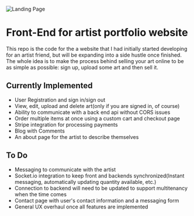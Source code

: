 ![Landing Page](https://i.ibb.co/kh8MF4q/landing.png)

# Front-End for artist portfolio website

This repo is the code for the a website that I had initially started developing for an artist friend, but will be expanding into a side hustle once finished. The whole idea is to make the process behind selling your art online to be as simple as possible: sign up, upload some art and then sell it.


## Currently Implemented

- User Registration and sign in/sign out
- View, edit, upload and delete art(only if you are signed in, of course)
- Ability to communicate with a back end api without CORS issues
- Order multiple items at once using a custom cart and checkout page 
- Stripe integration for processing payments
- Blog with Comments
- An about page for the artist to describe themselves

## To Do

- Messaging to communicate with the artist
- Socket.io integration to keep front and backends synchronized(Instant messaging, automatically updating quantity available, etc.)
- Connection to backend will need to be updated to support multitenancy when the time comes
- Contact page with user's contact information and a messaging form
- General UX overhaul once all features are implemented
